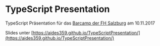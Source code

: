 # TypeScript Presentation

TypeScript Präsentation für das [Barcamp der FH Salzburg](https://barcamp-sbg.at/) am 10.11.2017

Slides unter [https://aides359.github.io/TypeScriptPresentation/](https://aides359.github.io/TypeScriptPresentation/)
